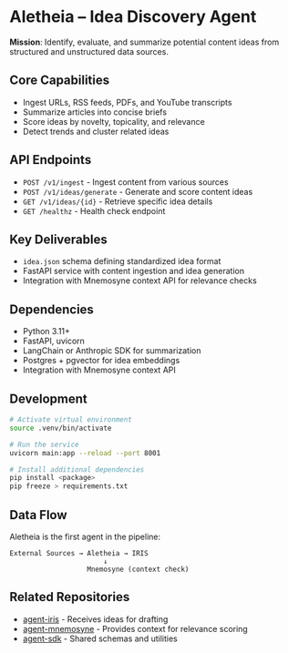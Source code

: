 # Aletheia – Idea Discovery Agent

**Mission**: Identify, evaluate, and summarize potential content ideas from structured and unstructured data sources.

## Core Capabilities

- Ingest URLs, RSS feeds, PDFs, and YouTube transcripts
- Summarize articles into concise briefs
- Score ideas by novelty, topicality, and relevance
- Detect trends and cluster related ideas

## API Endpoints

- `POST /v1/ingest` - Ingest content from various sources
- `POST /v1/ideas/generate` - Generate and score content ideas
- `GET /v1/ideas/{id}` - Retrieve specific idea details
- `GET /healthz` - Health check endpoint

## Key Deliverables

- `idea.json` schema defining standardized idea format
- FastAPI service with content ingestion and idea generation
- Integration with Mnemosyne context API for relevance checks

## Dependencies

- Python 3.11+
- FastAPI, uvicorn
- LangChain or Anthropic SDK for summarization
- Postgres + pgvector for idea embeddings
- Integration with Mnemosyne context API

## Development

```bash
# Activate virtual environment
source .venv/bin/activate

# Run the service
uvicorn main:app --reload --port 8001

# Install additional dependencies
pip install <package>
pip freeze > requirements.txt
```

## Data Flow

Aletheia is the first agent in the pipeline:

```
External Sources → Aletheia → IRIS
                       ↓
                   Mnemosyne (context check)
```

## Related Repositories

- [agent-iris](https://github.com/stephenpeters/agent-iris) - Receives ideas for drafting
- [agent-mnemosyne](https://github.com/stephenpeters/agent-mnemosyne) - Provides context for relevance scoring
- [agent-sdk](https://github.com/stephenpeters/agent-sdk) - Shared schemas and utilities
